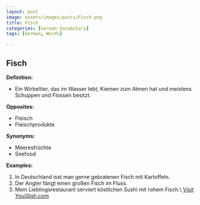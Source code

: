 ```yaml
---
layout: post
image: assets/images/posts/Fisch.png
title: Fisch
categories: [German Vocabulary]
tags: [German, Words]

---
```


## Fisch

**Definition:** 

- Ein Wirbeltier, das im Wasser lebt, Kiemen zum Atmen hat und meistens Schuppen und Flossen besitzt.

**Opposites:** 

- Fleisch
- Fleischprodukte

**Synonyms:** 

- Meeresfrüchte
- Seefood

**Examples:** 

1. In Deutschland isst man gerne gebratenen Fisch mit Kartoffeln.
2. Der Angler fängt einen großen Fisch im Fluss.
3. Mein Lieblingsrestaurant serviert köstlichen Sushi mit rohem Fisch.\ <a id="yg-widget-0" class="youglish-widget" data-query="Fisch" data-lang="german" data-components="8412" data-auto-start="0" data-bkg-color="theme_light" data-title="How%20to%20pronounce%20Fisch%20in%20German"  rel="nofollow" href="https://youglish.com">Visit YouGlish.com</a><script async src="https://youglish.com/public/emb/widget.js" charset="utf-8"></script>